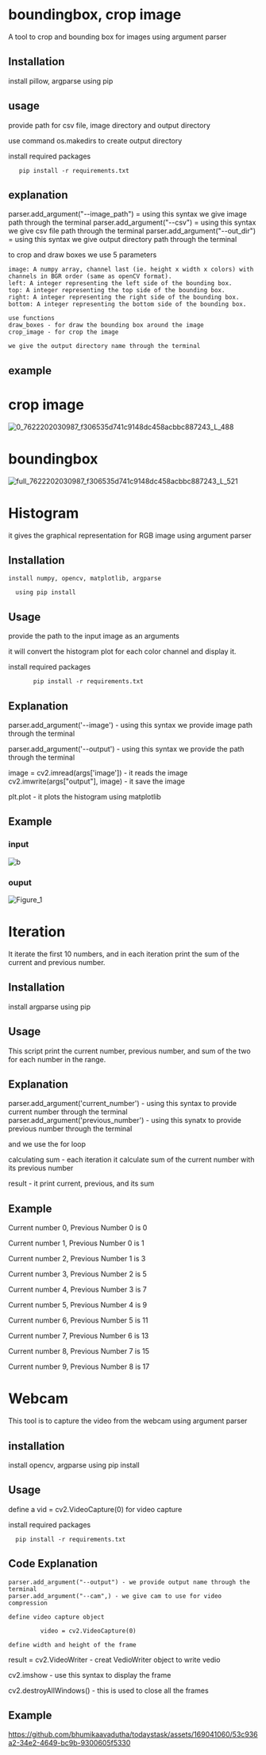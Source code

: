 # boundingbox, crop image

 A tool to crop and bounding box for images using argument parser 
 
## Installation

 install pillow, argparse 
 using pip 

 ## usage

  provide path for csv file, image directory and output directory
  
  use command os.makedirs to create output directory
  
  install required packages

       pip install -r requirements.txt
       
## explanation
   parser.add_argument("--image_path") = using this syntax we give image path through the terminal
   parser.add_argument("--csv") = using this syntax we give csv file path through the terminal
   parser.add_argument("--out_dir") = using this syntax we give output directory path through the terminal

   to crop and draw boxes we use 5 parameters 

   
    image: A numpy array, channel last (ie. height x width x colors) with channels in BGR order (same as openCV format).
    left: A integer representing the left side of the bounding box.
    top: A integer representing the top side of the bounding box.
    right: A integer representing the right side of the bounding box.
    bottom: A integer representing the bottom side of the bounding box.

    use functions 
    draw_boxes - for draw the bounding box around the image
    crop_image - for crop the image 

    we give the output directory name through the terminal 
    
  ## example
  
  # crop image
 ![0_7622202030987_f306535d741c9148dc458acbbc887243_L_488](https://github.com/bhumikaavadutha/todaystask/assets/169041060/9505316c-60a1-4910-9c4a-53ca587c35b5)

   # boundingbox

 ![full_7622202030987_f306535d741c9148dc458acbbc887243_L_521](https://github.com/bhumikaavadutha/todaystask/assets/169041060/e33418d0-7978-48f0-b4f9-c6f45b34f6b6)





 # Histogram

  it gives the graphical representation for RGB image using argument parser 

 ## Installation 

    install numpy, opencv, matplotlib, argparse 

      using pip install

 ## Usage

   provide the path to the input image as an arguments

   it will convert the histogram plot for each color channel and display it.

   install required packages

           pip install -r requirements.txt

 ## Explanation
 parser.add_argument('--image') - using this syntax we provide image path through the terminal

 parser.add_argument('--output') - using this syntax we provide the path through the terminal


  image = cv2.imread(args['image']) - it reads the image 
  cv2.imwrite(args["output"], image) - it save the image

   plt.plot - it plots the histogram using matplotlib 

## Example

 ### input

 ![b](https://github.com/bhumikaavadutha/todaystask/assets/169041060/f5d6cf4f-0776-47d7-99bb-a4af81cfc5e9)
 
 ### ouput

  
 ![Figure_1](https://github.com/bhumikaavadutha/todaystask/assets/169041060/c6fb4992-74b9-4e32-a3b0-11750682018a)






# Iteration

 It iterate the first 10 numbers, and in each iteration print the sum of the current and previous number.

## Installation

install argparse using pip

## Usage

  This script print the current number, previous number, and sum of the two for each number in the range.

## Explanation

  
  parser.add_argument('current_number') - using this syntax to provide current number through the terminal
  parser.add_argument('previous_number') - using this synatx to provide previous number through the terminal

  and we use the for loop

  calculating sum - each iteration it calculate sum of the current number with its previous number

  result - it print current, previous, and its sum

## Example

Current number 0, Previous Number 0 is 0

Current number 1, Previous Number 0 is 1

Current number 2, Previous Number 1 is 3

Current number 3, Previous Number 2 is 5

Current number 4, Previous Number 3 is 7

Current number 5, Previous Number 4 is 9

Current number 6, Previous Number 5 is 11

Current number 7, Previous Number 6 is 13

Current number 8, Previous Number 7 is 15

Current number 9, Previous Number 8 is 17




# Webcam

 This tool is to capture the video from the webcam using argument parser 

## installation

  install opencv, argparse using pip install

## Usage 

 define a vid = cv2.VideoCapture(0) for video capture

 install required packages

      pip install -r requirements.txt

 ## Code Explanation

    parser.add_argument("--output") - we provide output name through the terminal
    parser.add_argument("--cam",) - we give cam to use for video compression

    define video capture object

             video = cv2.VideoCapture(0)

    define width and height of the frame
    
   result = cv2.VideoWriter - creat VedioWriter object to write vedio
    
   cv2.imshow - use this syntax to display the frame

   cv2.destroyAllWindows() - this is used to close all the frames


    


  ## Example






  https://github.com/bhumikaavadutha/todaystask/assets/169041060/53c936a2-34e2-4649-bc9b-9300605f5330

    
   
         
  

 

  
 

 


  






 
 





  



